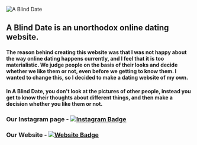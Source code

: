 ![A Blind Date](https://i.ibb.co/hBLMrZF/Github-Header.jpg)
## A Blind Date is an unorthodox online dating website.

#### The reason behind creating this website was that I was not happy about the way online dating happens currently, and I feel that it is too materialistic. We judge people on the basis of their looks and decide whether we like them or not, even before we getting to know them. I wanted to change this, so I decided to make a dating website of my own.

#### In A Blind Date, you don't look at the pictures of other people, instead you get to know their thoughts about different things, and then make a decision whether you like them or not.

### Our Instagram page - [![Instagram Badge](https://img.shields.io/badge/-a.blind.date-e4405f?style=flat-square&logo=Instagram&logoColor=white)](https://www.instagram.com/a.blind.date/)
### Our Website - [![Website Badge](https://img.shields.io/badge/-ablinddate.online-e34f26?style=flat-square&logo=Adafruit&logoColor=white&link=https://ablinddate.online/)](https://ablinddate.online/)
